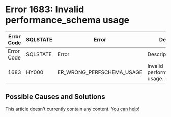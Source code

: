
# Error 1683: Invalid performance_schema usage


| Error Code | SQLSTATE | Error | Description |
| --- | --- | --- | --- |
| Error Code | SQLSTATE | Error | Description |
| 1683 | HY000 | ER_WRONG_PERFSCHEMA_USAGE | Invalid performance_schema usage. |




## Possible Causes and Solutions


This article doesn't currently contain any content. [You can help!](/kb/en/writing-and-editing-knowledge-base-articles/)

